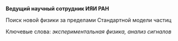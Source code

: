 **Ведущий научный сотрудник ИЯИ РАН**

Поиск новой физики за пределами Стандартной модели частиц

Ключевые слова: *экспериментальная физика, анализ сигналов*